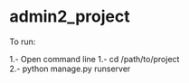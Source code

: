# admin2_project

To run:

1.- Open command line
1.- cd /path/to/project  <br/>
2.- python manage.py runserver
